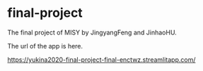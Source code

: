 # final-project
The final project of MISY by JingyangFeng and JinhaoHU.

The url of the app is here.

<https://yukina2020-final-project-final-enctwz.streamlitapp.com/>